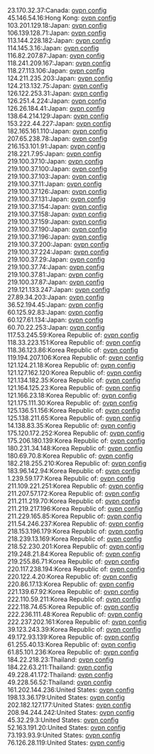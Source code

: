 23.170.32.37:Canada: [ovpn config](vpn/23_170_32_37.ovpn)  
45.146.54.16:Hong Kong: [ovpn config](vpn/45_146_54_16.ovpn)  
103.201.129.18:Japan: [ovpn config](vpn/103_201_129_18.ovpn)  
106.139.128.71:Japan: [ovpn config](vpn/106_139_128_71.ovpn)  
113.144.228.182:Japan: [ovpn config](vpn/113_144_228_182.ovpn)  
114.145.3.16:Japan: [ovpn config](vpn/114_145_3_16.ovpn)  
116.82.207.87:Japan: [ovpn config](vpn/116_82_207_87.ovpn)  
118.241.209.167:Japan: [ovpn config](vpn/118_241_209_167.ovpn)  
118.27.113.106:Japan: [ovpn config](vpn/118_27_113_106.ovpn)  
124.211.235.203:Japan: [ovpn config](vpn/124_211_235_203.ovpn)  
124.213.132.75:Japan: [ovpn config](vpn/124_213_132_75.ovpn)  
126.122.253.31:Japan: [ovpn config](vpn/126_122_253_31.ovpn)  
126.251.4.224:Japan: [ovpn config](vpn/126_251_4_224.ovpn)  
126.26.184.41:Japan: [ovpn config](vpn/126_26_184_41.ovpn)  
138.64.214.129:Japan: [ovpn config](vpn/138_64_214_129.ovpn)  
153.222.44.227:Japan: [ovpn config](vpn/153_222_44_227.ovpn)  
182.165.161.110:Japan: [ovpn config](vpn/182_165_161_110.ovpn)  
207.65.238.78:Japan: [ovpn config](vpn/207_65_238_78.ovpn)  
216.153.101.91:Japan: [ovpn config](vpn/216_153_101_91.ovpn)  
218.221.7.95:Japan: [ovpn config](vpn/218_221_7_95.ovpn)  
219.100.37.10:Japan: [ovpn config](vpn/219_100_37_10.ovpn)  
219.100.37.100:Japan: [ovpn config](vpn/219_100_37_100.ovpn)  
219.100.37.103:Japan: [ovpn config](vpn/219_100_37_103.ovpn)  
219.100.37.11:Japan: [ovpn config](vpn/219_100_37_11.ovpn)  
219.100.37.126:Japan: [ovpn config](vpn/219_100_37_126.ovpn)  
219.100.37.131:Japan: [ovpn config](vpn/219_100_37_131.ovpn)  
219.100.37.154:Japan: [ovpn config](vpn/219_100_37_154.ovpn)  
219.100.37.158:Japan: [ovpn config](vpn/219_100_37_158.ovpn)  
219.100.37.159:Japan: [ovpn config](vpn/219_100_37_159.ovpn)  
219.100.37.190:Japan: [ovpn config](vpn/219_100_37_190.ovpn)  
219.100.37.196:Japan: [ovpn config](vpn/219_100_37_196.ovpn)  
219.100.37.200:Japan: [ovpn config](vpn/219_100_37_200.ovpn)  
219.100.37.224:Japan: [ovpn config](vpn/219_100_37_224.ovpn)  
219.100.37.29:Japan: [ovpn config](vpn/219_100_37_29.ovpn)  
219.100.37.74:Japan: [ovpn config](vpn/219_100_37_74.ovpn)  
219.100.37.81:Japan: [ovpn config](vpn/219_100_37_81.ovpn)  
219.100.37.87:Japan: [ovpn config](vpn/219_100_37_87.ovpn)  
219.121.133.247:Japan: [ovpn config](vpn/219_121_133_247.ovpn)  
27.89.34.203:Japan: [ovpn config](vpn/27_89_34_203.ovpn)  
36.52.194.45:Japan: [ovpn config](vpn/36_52_194_45.ovpn)  
60.125.92.83:Japan: [ovpn config](vpn/60_125_92_83.ovpn)  
60.127.61.134:Japan: [ovpn config](vpn/60_127_61_134.ovpn)  
60.70.22.253:Japan: [ovpn config](vpn/60_70_22_253.ovpn)  
117.53.245.59:Korea Republic of: [ovpn config](vpn/117_53_245_59.ovpn)  
118.33.223.151:Korea Republic of: [ovpn config](vpn/118_33_223_151.ovpn)  
118.36.123.86:Korea Republic of: [ovpn config](vpn/118_36_123_86.ovpn)  
119.194.207.106:Korea Republic of: [ovpn config](vpn/119_194_207_106.ovpn)  
121.124.21.18:Korea Republic of: [ovpn config](vpn/121_124_21_18.ovpn)  
121.127.162.120:Korea Republic of: [ovpn config](vpn/121_127_162_120.ovpn)  
121.134.182.35:Korea Republic of: [ovpn config](vpn/121_134_182_35.ovpn)  
121.164.125.23:Korea Republic of: [ovpn config](vpn/121_164_125_23.ovpn)  
121.166.23.18:Korea Republic of: [ovpn config](vpn/121_166_23_18.ovpn)  
121.175.111.30:Korea Republic of: [ovpn config](vpn/121_175_111_30.ovpn)  
125.136.51.156:Korea Republic of: [ovpn config](vpn/125_136_51_156.ovpn)  
125.138.211.65:Korea Republic of: [ovpn config](vpn/125_138_211_65.ovpn)  
14.138.83.35:Korea Republic of: [ovpn config](vpn/14_138_83_35.ovpn)  
175.120.172.252:Korea Republic of: [ovpn config](vpn/175_120_172_252.ovpn)  
175.206.180.139:Korea Republic of: [ovpn config](vpn/175_206_180_139.ovpn)  
180.231.34.148:Korea Republic of: [ovpn config](vpn/180_231_34_148.ovpn)  
180.69.70.8:Korea Republic of: [ovpn config](vpn/180_69_70_8.ovpn)  
182.218.255.210:Korea Republic of: [ovpn config](vpn/182_218_255_210.ovpn)  
183.96.142.94:Korea Republic of: [ovpn config](vpn/183_96_142_94.ovpn)  
1.239.59.177:Korea Republic of: [ovpn config](vpn/1_239_59_177.ovpn)  
211.109.221.251:Korea Republic of: [ovpn config](vpn/211_109_221_251.ovpn)  
211.207.57.172:Korea Republic of: [ovpn config](vpn/211_207_57_172.ovpn)  
211.211.219.70:Korea Republic of: [ovpn config](vpn/211_211_219_70.ovpn)  
211.219.217.196:Korea Republic of: [ovpn config](vpn/211_219_217_196.ovpn)  
211.229.165.85:Korea Republic of: [ovpn config](vpn/211_229_165_85.ovpn)  
211.54.246.237:Korea Republic of: [ovpn config](vpn/211_54_246_237.ovpn)  
218.153.196.179:Korea Republic of: [ovpn config](vpn/218_153_196_179.ovpn)  
218.239.13.169:Korea Republic of: [ovpn config](vpn/218_239_13_169.ovpn)  
218.52.230.201:Korea Republic of: [ovpn config](vpn/218_52_230_201.ovpn)  
219.248.21.84:Korea Republic of: [ovpn config](vpn/219_248_21_84.ovpn)  
219.255.86.71:Korea Republic of: [ovpn config](vpn/219_255_86_71.ovpn)  
220.117.238.194:Korea Republic of: [ovpn config](vpn/220_117_238_194.ovpn)  
220.122.4.20:Korea Republic of: [ovpn config](vpn/220_122_4_20.ovpn)  
220.86.17.13:Korea Republic of: [ovpn config](vpn/220_86_17_13.ovpn)  
221.139.67.92:Korea Republic of: [ovpn config](vpn/221_139_67_92.ovpn)  
222.110.59.211:Korea Republic of: [ovpn config](vpn/222_110_59_211.ovpn)  
222.118.74.65:Korea Republic of: [ovpn config](vpn/222_118_74_65.ovpn)  
222.236.111.48:Korea Republic of: [ovpn config](vpn/222_236_111_48.ovpn)  
222.237.202.161:Korea Republic of: [ovpn config](vpn/222_237_202_161.ovpn)  
39.123.243.39:Korea Republic of: [ovpn config](vpn/39_123_243_39.ovpn)  
49.172.93.139:Korea Republic of: [ovpn config](vpn/49_172_93_139.ovpn)  
61.255.40.13:Korea Republic of: [ovpn config](vpn/61_255_40_13.ovpn)  
61.85.101.236:Korea Republic of: [ovpn config](vpn/61_85_101_236.ovpn)  
184.22.218.23:Thailand: [ovpn config](vpn/184_22_218_23.ovpn)  
184.22.63.211:Thailand: [ovpn config](vpn/184_22_63_211.ovpn)  
49.228.41.172:Thailand: [ovpn config](vpn/49_228_41_172.ovpn)  
49.228.56.52:Thailand: [ovpn config](vpn/49_228_56_52.ovpn)  
161.202.144.236:United States: [ovpn config](vpn/161_202_144_236.ovpn)  
198.13.36.179:United States: [ovpn config](vpn/198_13_36_179.ovpn)  
202.182.127.177:United States: [ovpn config](vpn/202_182_127_177.ovpn)  
208.94.244.242:United States: [ovpn config](vpn/208_94_244_242.ovpn)  
45.32.29.3:United States: [ovpn config](vpn/45_32_29_3.ovpn)  
52.163.191.20:United States: [ovpn config](vpn/52_163_191_20.ovpn)  
73.193.93.9:United States: [ovpn config](vpn/73_193_93_9.ovpn)  
76.126.28.119:United States: [ovpn config](vpn/76_126_28_119.ovpn)  
